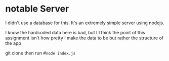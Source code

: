 # notable Server

I didn't use a database for this. It's an extremely simple server using nodejs.

I know the hardcoded data here is bad, but I I think the point of this assignment isn't how pretty I make the data to be but rather the structure of the app

git clone then run 
#`node index.js`


